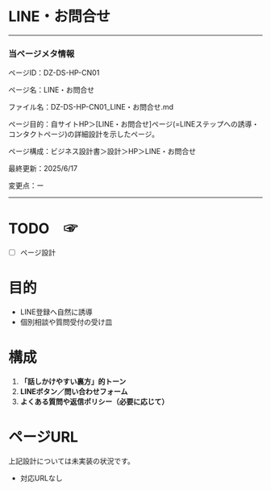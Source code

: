 # LINE・お問合せ

---

### 当ページメタ情報

ページID：DZ-DS-HP-CN01

ページ名：LINE・お問合せ

ファイル名：DZ-DS-HP-CN01_LINE・お問合せ.md

ページ目的：自サイトHP＞[LINE・お問合せ]ページ(=LINEステップへの誘導・コンタクトページ)の詳細設計を示したページ。

ページ構成：ビジネス設計書＞設計＞HP＞LINE・お問合せ

最終更新：2025/6/17

変更点：ー

---

# TODO　☞

- [ ]  ページ設計

# 目的

- LINE登録へ自然に誘導
- 個別相談や質問受付の受け皿

# 構成

1. **「話しかけやすい裏方」的トーン**
2. **LINEボタン／問い合わせフォーム**
3. **よくある質問や返信ポリシー（必要に応じて）**

# ページURL

上記設計については未実装の状況です。

- 対応URLなし